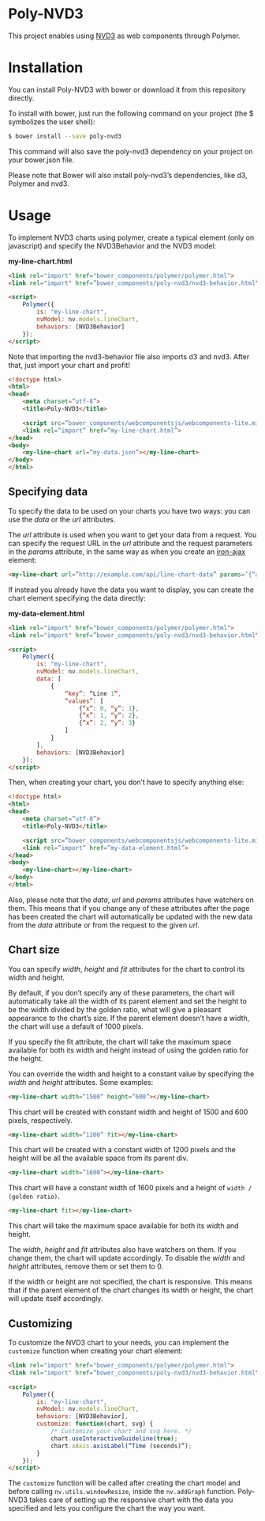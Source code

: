 Poly-NVD3
=========
This project enables using [NVD3](https://github.com/novus/nvd3) as web
components through Polymer.

Installation
============
You can install Poly-NVD3 with bower or download it from this repository
directly.

To install with bower, just run the following command on your project (the $
symbolizes the user shell):
```bash
$ bower install --save poly-nvd3
```

This command will also save the poly-nvd3 dependency on your project on your
bower.json file.

Please note that Bower will also install poly-nvd3’s dependencies, like d3,
Polymer and nvd3.

Usage
=====
To implement NVD3 charts using polymer, create a typical element (only on
javascript) and specify the NVD3Behavior and the NVD3 model:

**my-line-chart.html**
```html
<link rel="import" href="bower_components/polymer/polymer.html">
<link rel="import" href=”bower_components/poly-nvd3/nvd3-behavior.html">

<script>
    Polymer({
        is: "my-line-chart",
        nvModel: nv.models.lineChart,
        behaviors: [NVD3Behavior]
    });
</script>
```

Note that importing the nvd3-behavior file also imports d3 and nvd3. After that,
just import your chart and profit!

```html
<!doctype html>
<html>
<head>
    <meta charset=”utf-8”>
    <title>Poly-NVD3</title>

    <script src=”bower_components/webcomponentsjs/webcomponents-lite.min.js” type=”text/javascript”></script>
    <link rel=”import” href=”my-line-chart.html”>
</head>
<body>
    <my-line-chart url=”my-data.json”></my-line-chart>
</body>
</html>
```

## Specifying data
To specify the data to be used on your charts you have two ways: you can use
the *data* or the *url* attributes.

The *url* attribute is used when you want to get your data from a request. You
can specify the request URL in the *url* attribute and the request parameters in
the *params* attribute, in the same way as when you create an
[iron-ajax](https://elements.polymer-project.org/elements/iron-ajax) element:

```html
<my-line-chart url=”http://example.com/api/line-chart-data” params=’{“alt”: “json”}’></my-line-chart>
```

If instead you already have the data you want to display, you can create the
chart element specifying the data directly:

**my-data-element.html**
```html
<link rel="import" href="bower_components/polymer/polymer.html">
<link rel="import" href=”bower_components/poly-nvd3/nvd3-behavior.html">

<script>
    Polymer({
        is: "my-line-chart",
        nvModel: nv.models.lineChart,
        data: [
            {
                “key”: “Line 1”,
                “values”: [
                    {“x”: 0, “y”: 1},
                    {“x”: 1, “y”: 2},
                    {“x”: 2, “y”: 3}
                ]
            }
        ],
        behaviors: [NVD3Behavior]
    });
</script>

```

Then, when creating your chart, you don’t have to specify anything else:

```html
<!doctype html>
<html>
<head>
    <meta charset=”utf-8”>
    <title>Poly-NVD3</title>

    <script src=”bower_components/webcomponentsjs/webcomponents-lite.min.js” type=”text/javascript”></script>
    <link rel=”import” href=”my-data-element.html”>
</head>
<body>
    <my-line-chart></my-line-chart>
</body>
</html>
```

Also, please note that the *data*, *url* and *params* attributes have watchers on
them. This means that if you change any of these attributes after the page has
been created the chart will automatically be updated with the new data from the
*data* attribute or from the request to the given *url*.

## Chart size
You can specify *width*, *height* and *fit* attributes for the chart to control its
width and height.

By default, if you don’t specify any of these parameters, the chart will
automatically take all the width of its parent element and set the height to
be the width divided by the golden ratio, what will give a pleasant appearance
to the chart’s size. If the parent element doesn’t have a width, the chart will
use a default of 1000 pixels.

If you specify the fit attribute, the chart will take the maximum space
available for both its width and height instead of using the golden ratio for
the height.

You can override the width and height to a constant value by specifying the
*width* and *height* attributes. Some examples:

```html
<my-line-chart width=”1500” height=”600”></my-line-chart>
```
This chart will be created with constant width and height of 1500 and 600
pixels, respectively.

```html
<my-line-chart width=”1200” fit></my-line-chart>
```
This chart will be created with a constant width of 1200 pixels and the height
will be all the available space from its parent div.

```html
<my-line-chart width=”1600”></my-line-chart>
```
This chart will have a constant width of 1600 pixels and a height of
`width / (golden ratio)`.

```html
<my-line-chart fit></my-line-chart>
```
This chart will take the maximum space available for both its width and height.

The *width*, *height* and *fit* attributes also have watchers on them. If you change
them, the chart will update accordingly. To disable the *width* and *height*
attributes, remove them or set them to 0.

If the width or height are not specified, the chart is responsive. This means
that if the parent element of the chart changes its width or height, the chart
will update itself accordingly.

## Customizing
To customize the NVD3 chart to your needs, you can implement the `customize`
function when creating your chart element:

```html
<link rel="import" href="bower_components/polymer/polymer.html">
<link rel="import" href=”bower_components/poly-nvd3/nvd3-behavior.html">

<script>
    Polymer({
        is: "my-line-chart",
        nvModel: nv.models.lineChart,
        behaviors: [NVD3Behavior],
        customize: function(chart, svg) {
            /* Customize your chart and svg here. */
            chart.useInteractiveGuideline(true);
            chart.xAxis.axisLabel(“Time (seconds)”);
        }
    });
</script>
```

The `customize` function will be called after creating the chart model and
before calling `nv.utils.windowResize`, inside the `nv.addGraph` function.
Poly-NVD3 takes care of setting up the responsive chart with the data
you specified and lets you configure the chart the way you want.
